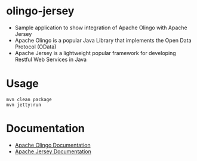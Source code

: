 # olingo-jersey

- Sample application to show integration of Apache Olingo with Apache Jersey
- Apache Olingo is a popular Java Library that implements the Open Data Protocol (OData)
- Apache Jersey is a lightweight popular framework for developing Restful Web Services in Java

# Usage

```
mvn clean package
mvn jetty:run
```

# Documentation

- [Apache Olingo Documentation](https://olingo.apache.org/)
- [Apache Jersey Documentation](https://jersey.java.net/)
